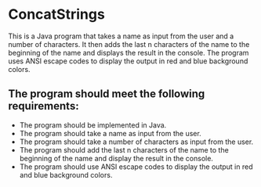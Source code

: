 # ConcatStrings

This is a Java program that takes a name as input from the user and a number of characters. It then adds the last n characters of the name to the beginning of the name and displays the result in the console. The program uses ANSI escape codes to display the output in red and blue background colors.

## The program should meet the following requirements:

- The program should be implemented in Java.
- The program should take a name as input from the user.
- The program should take a number of characters as input from the user.
- The program should add the last n characters of the name to the beginning of the name and display the result in the console.
- The program should use ANSI escape codes to display the output in red and blue background colors.
